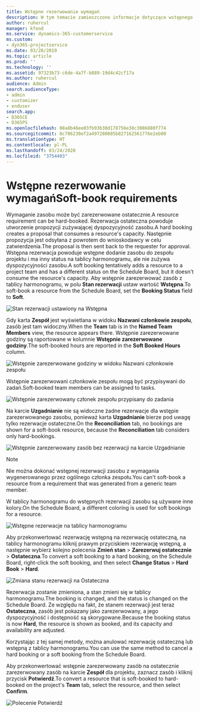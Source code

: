 ```yaml
---
title: Wstępne rezerwowanie wymagań
description: W tym temacie zamieszczono informacje dotyczące wstępnego rezerwowania wymagań.
author: ruhercul
manager: kfend
ms.service: dynamics-365-customerservice
ms.custom:
- dyn365-projectservice
ms.date: 03/28/2019
ms.topic: article
ms.prod: ''
ms.technology: ''
ms.assetid: 97323b73-c6de-4a7f-b889-19d4c42cf17a
ms.author: ruhercul
audience: Admin
search.audienceType:
- admin
- customizer
- enduser
search.app:
- D365CE
- D365PS
ms.openlocfilehash: 08a8b46ee03fb93b30d178756e38c3086880f774
ms.sourcegitcommit: 8c786230ef2a497280885b827162561776e2eb00
ms.translationtype: HT
ms.contentlocale: pl-PL
ms.lasthandoff: 03/24/2020
ms.locfileid: "3754403"
---
```

# <a name="soft-book-requirements"></a><span data-ttu-id="99de7-103">Wstępne rezerwowanie wymagań</span><span class="sxs-lookup"><span data-stu-id="99de7-103">Soft-book requirements</span></span>

<span data-ttu-id="99de7-104">Wymaganie zasobu może być zarezerwowane ostatecznie.</span><span class="sxs-lookup"><span data-stu-id="99de7-104">A resource requirement can be hard-booked.</span></span> <span data-ttu-id="99de7-105">Rezerwacja ostateczna powoduje utworzenie propozycji zużywającej dyspozycyjność zasobu.</span><span class="sxs-lookup"><span data-stu-id="99de7-105">A hard booking creates a proposal that consumes a resource's capacity.</span></span> <span data-ttu-id="99de7-106">Następnie propozycja jest odsyłana z powrotem do wnioskodawcy w celu zatwierdzenia.</span><span class="sxs-lookup"><span data-stu-id="99de7-106">The proposal is then sent back to the requester for approval.</span></span> <span data-ttu-id="99de7-107">Wstępna rezerwacja powoduje wstępne dodanie zasobu do zespołu projektu i ma inny status na tablicy harmonogramu, ale nie zużywa dyspozycyjności zasobu.</span><span class="sxs-lookup"><span data-stu-id="99de7-107">A soft booking tentatively adds a resource to a project team and has a different status on the Schedule Board, but it doesn't consume the resource's capacity.</span></span> <span data-ttu-id="99de7-108">Aby wstępnie zarezerwować zasób z tablicy harmonogramu, w polu **Stan rezerwacji** ustaw wartość **Wstępna**.</span><span class="sxs-lookup"><span data-stu-id="99de7-108">To soft-book a resource from the Schedule Board, set the **Booking Status** field to **Soft**.</span></span>

![Stan rezerwacji ustawiony na Wstępna](media/Resource-Management-image77.png)

<span data-ttu-id="99de7-110">Gdy karta **Zespół** jest wyświetlana w widoku **Nazwani członkowie zespołu**, zasób jest tam widoczny.</span><span class="sxs-lookup"><span data-stu-id="99de7-110">When the **Team** tab is in the **Named Team Members** view, the resource appears there.</span></span> <span data-ttu-id="99de7-111">Wstępnie zarezerwowane godziny są raportowane w kolumnie **Wstępnie zarezerwowane godziny**.</span><span class="sxs-lookup"><span data-stu-id="99de7-111">The soft-booked hours are reported in the **Soft Booked Hours** column.</span></span>

![Wstępnie zarezerwowane godziny w widoku Nazwani członkowie zespołu](media/Resource-Management-image78.png)

<span data-ttu-id="99de7-113">Wstępnie zarezerwowani członkowie zespołu mogą być przypisywani do zadań.</span><span class="sxs-lookup"><span data-stu-id="99de7-113">Soft-booked team members can be assigned to tasks.</span></span>

![Wstępnie zarezerwowany członek zespołu przypisany do zadania](media/Resource-Management-image79.png)

<span data-ttu-id="99de7-115">Na karcie **Uzgadnianie** nie są widoczne żadne rezerwacje dla wstępie zarezerwowanego zasobu, ponieważ karta **Uzgadnianie** bierze pod uwagę tylko rezerwacje ostateczne.</span><span class="sxs-lookup"><span data-stu-id="99de7-115">On the **Reconciliation** tab, no bookings are shown for a soft-book resource, because the **Reconciliation** tab considers only hard-bookings.</span></span>

![Wstępnie zarezerwowany zasób bez rezerwacji na karcie Uzgadnianie](media/Resource-Management-image80.png)

> [!NOTE]
> <span data-ttu-id="99de7-117">Nie można dokonać wstępnej rezerwacji zasobu z wymagania wygenerowanego przez ogólnego członka zespołu.</span><span class="sxs-lookup"><span data-stu-id="99de7-117">You can't soft-book a resource from a requirement that was generated from a generic team member.</span></span>

<span data-ttu-id="99de7-118">W tablicy harmonogramu do wstępnych rezerwacji zasobu są używane inne kolory.</span><span class="sxs-lookup"><span data-stu-id="99de7-118">On the Schedule Board, a different coloring is used for soft bookings for a resource.</span></span>

![Wstępne rezerwacje na tablicy harmonogramu](media/Resource-Management-image81.png)

<span data-ttu-id="99de7-120">Aby przekonwertować rezerwację wstępną na rezerwację ostateczną, na tablicy harmonogramu kliknij prawym przyciskiem rezerwację wstępną, a następnie wybierz kolejno polecenia **Zmień stan** \> **Zarezerwuj ostatecznie** \> **Ostateczna**.</span><span class="sxs-lookup"><span data-stu-id="99de7-120">To convert a soft booking to a hard booking, on the Schedule Board, right-click the soft booking, and then select **Change Status** \> **Hard Book** \> **Hard**.</span></span>

![Zmiana stanu rezerwacji na Ostateczna](media/Resource-Management-image82.png)

<span data-ttu-id="99de7-122">Rezerwacja zostanie zmieniona, a stan zmieni się w tablicy harmonogramu.</span><span class="sxs-lookup"><span data-stu-id="99de7-122">The booking is changed, and the status is changed on the Schedule Board.</span></span> <span data-ttu-id="99de7-123">Ze względu na fakt, że stanem rezerwacji jest teraz **Ostateczna**, zasób jest pokazany jako zarezerwowany, a jego dyspozycyjność i dostępność są skorygowane.</span><span class="sxs-lookup"><span data-stu-id="99de7-123">Because the booking status is now **Hard**, the resource is shown as booked, and its capacity and availability are adjusted.</span></span>

<span data-ttu-id="99de7-124">Korzystając z tej samej metody, można anulować rezerwację ostateczną lub wstępną z tablicy harmonogramu.</span><span class="sxs-lookup"><span data-stu-id="99de7-124">You can use the same method to cancel a hard booking or a soft booking from the Schedule Board.</span></span>

<span data-ttu-id="99de7-125">Aby przekonwertować wstępnie zarezerwowany zasób na ostatecznie zarezerwowany zasób na karcie **Zespół** dla projektu, zaznacz zasób i kliknij przycisk **Potwierdź**.</span><span class="sxs-lookup"><span data-stu-id="99de7-125">To convert a resource that is soft-booked to hard-booked on the project's **Team** tab, select the resource, and then select **Confirm**.</span></span>

![Polecenie Potwierdź](media/Resource-Management-image83.png)
